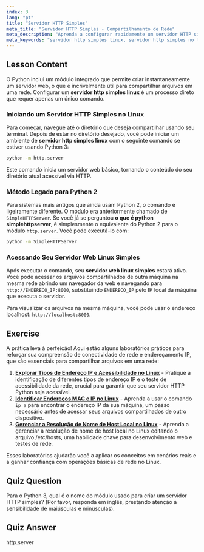 ```yaml
---
index: 3
lang: "pt"
title: "Servidor HTTP Simples"
meta_title: "Servidor HTTP Simples - Compartilhamento de Rede"
meta_description: "Aprenda a configurar rapidamente um servidor HTTP simples no Linux usando o módulo http.server do Python. Este guia explica como criar um servidor web Linux simples para facilitar o compartilhamento de arquivos em sua rede."
meta_keywords: "servidor http simples linux, servidor http simples no linux, servidor web linux simples, python http.server, o que é python simplehttpserver, compartilhamento de arquivos, servidor de rede"
---
```


## Lesson Content

O Python inclui um módulo integrado que permite criar instantaneamente um servidor web, o que é incrivelmente útil para compartilhar arquivos em uma rede. Configurar um **servidor http simples linux** é um processo direto que requer apenas um único comando.

### Iniciando um Servidor HTTP Simples no Linux

Para começar, navegue até o diretório que deseja compartilhar usando seu terminal. Depois de estar no diretório desejado, você pode iniciar um ambiente de **servidor http simples linux** com o seguinte comando se estiver usando Python 3:

```bash
python -m http.server
```

Este comando inicia um servidor web básico, tornando o conteúdo do seu diretório atual acessível via HTTP.

### Método Legado para Python 2

Para sistemas mais antigos que ainda usam Python 2, o comando é ligeiramente diferente. O módulo era anteriormente chamado de `SimpleHTTPServer`. Se você já se perguntou **o que é python simplehttpserver**, é simplesmente o equivalente do Python 2 para o módulo `http.server`. Você pode executá-lo com:

```bash
python -m SimpleHTTPServer
```

### Acessando Seu Servidor Web Linux Simples

Após executar o comando, seu **servidor web linux simples** estará ativo. Você pode acessar os arquivos compartilhados de outra máquina na mesma rede abrindo um navegador da web e navegando para `http://ENDERECO_IP:8000`, substituindo `ENDERECO_IP` pelo IP local da máquina que executa o servidor.

Para visualizar os arquivos na mesma máquina, você pode usar o endereço localhost: `http://localhost:8000`.

## Exercise

A prática leva à perfeição! Aqui estão alguns laboratórios práticos para reforçar sua compreensão de conectividade de rede e endereçamento IP, que são essenciais para compartilhar arquivos em uma rede:

1. **[Explorar Tipos de Endereço IP e Acessibilidade no Linux](https://labex.io/pt/labs/comptia-explore-ip-address-types-and-reachability-in-linux-592780)** - Pratique a identificação de diferentes tipos de endereço IP e o teste de acessibilidade da rede, crucial para garantir que seu servidor HTTP Python seja acessível.
2. **[Identificar Endereços MAC e IP no Linux](https://labex.io/pt/labs/comptia-identify-mac-and-ip-addresses-in-linux-592731)** - Aprenda a usar o comando `ip a` para encontrar o endereço IP da sua máquina, um passo necessário antes de acessar seus arquivos compartilhados de outro dispositivo.
3. **[Gerenciar a Resolução de Nome de Host Local no Linux](https://labex.io/pt/labs/comptia-manage-local-hostname-resolution-in-linux-592792)** - Aprenda a gerenciar a resolução de nome de host local no Linux editando o arquivo /etc/hosts, uma habilidade chave para desenvolvimento web e testes de rede.

Esses laboratórios ajudarão você a aplicar os conceitos em cenários reais e a ganhar confiança com operações básicas de rede no Linux.

## Quiz Question

Para o Python 3, qual é o nome do módulo usado para criar um servidor HTTP simples? (Por favor, responda em inglês, prestando atenção à sensibilidade de maiúsculas e minúsculas).

## Quiz Answer

http.server
